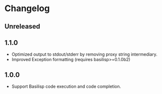# Changelog

## Unreleased

## 1.1.0

- Optimized output to stdout/stderr by removing proxy string intermediary.
- Improved Exception formatting (requires basilisp>=0.1.0b2)

## 1.0.0

- Support Basilisp code execution and code completion.


